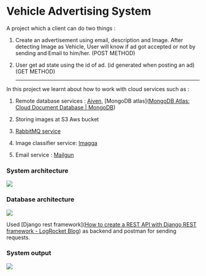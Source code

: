# Vehicle Advertising System

A project which a client can do two things :

1. Create an advertisement using email, description and Image. After detecting Image as Vehicle, User will know if ad got accepted or not by sending and Email to him/her. (POST METHOD)

2. User get ad state using the id of ad. (id generated when posting an ad) (GET METHOD)
   
   ---

In this project we learnt about how to work with cloud services such as :

1. Remote database services : [Aiven](https://aiven.io/), [MongoDB atlas]([MongoDB Atlas: Cloud Document Database | MongoDB](https://www.mongodb.com/cloud/atlas/lp/try4?utm_content=controldbaasterms&utm_source=google&utm_campaign=search_gs_pl_evergreen_atlas_core_prosp-brand_gic-null_emea-nl_ps-all_desktop_eng_lead&utm_term=mongodb%20dbaas&utm_medium=cpc_paid_search&utm_ad=e&utm_ad_campaign_id=12212624536&adgroup=115749708663))

2. Storing images at S3 Aws bucket

3. [RabbitMQ service](https://www.cloudamqp.com/)

4. Image classifier service: [Imagga](https://imagga.com/)

5. Email service : [Mailgun](https://www.mailgun.com/)

### System architecture

![](/Users/rojina/Desktop/CC1/pictures/system-arch.png)

### Database architecture

![](/Users/rojina/Desktop/CC1/pictures/db-arch.png)

Used [Django rest framework]([How to create a REST API with Django REST framework - LogRocket Blog](https://blog.logrocket.com/django-rest-framework-create-api/)) as backend and postman for sending requests.

### System output

![](/Users/rojina/Desktop/CC1/pictures/sys-out.png)
